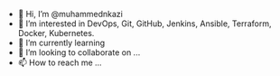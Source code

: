 - 👋 Hi, I’m @muhammednkazi
- 👀 I’m interested in DevOps, Git, GitHub, Jenkins, Ansible, Terraform, Docker, Kubernetes.
- 🌱 I’m currently learning
- 💞️ I’m looking to collaborate on ...
- 📫 How to reach me ...

<!---
muhammednkazi/muhammednkazi is a ✨ special ✨ repository because its `README.md` (this file) appears on your GitHub profile.
You can click the Preview link to take a look at your changes.
--->
